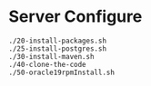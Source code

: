 # Server Configure    

    ./20-install-packages.sh
    ./25-install-postgres.sh
    ./30-install-maven.sh
    ./40-clone-the-code
    ./50-oracle19rpmInstall.sh
